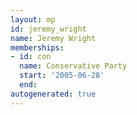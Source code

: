 ```yaml
---
layout: mp
id: jeremy_wright
name: Jeremy Wright
memberships:
- id: con
  name: Conservative Party
  start: '2005-06-28'
  end: 
autogenerated: true
---
```

